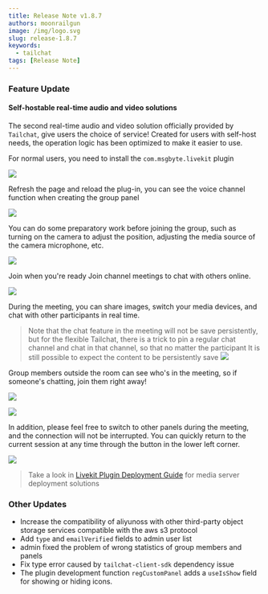 ```yaml
---
title: Release Note v1.8.7
authors: moonrailgun
image: /img/logo.svg
slug: release-1.8.7
keywords:
  - tailchat
tags: [Release Note]
---
```


### Feature Update

#### Self-hostable real-time audio and video solutions

The second real-time audio and video solution officially provided by `Tailchat`, give users the choice of service! Created for users with self-host needs, the operation logic has been optimized to make it easier to use.

For normal users, you need to install the `com.msgbyte.livekit` plugin

![](/img/blog/release-note/v1.8.7/1.png)


Refresh the page and reload the plug-in, you can see the voice channel function when creating the group panel

![](/img/blog/release-note/v1.8.7/2.png)

You can do some preparatory work before joining the group, such as turning on the camera to adjust the position, adjusting the media source of the camera microphone, etc.

![](/img/blog/release-note/v1.8.7/3.png)

Join when you're ready Join channel meetings to chat with others online.

![](/img/blog/release-note/v1.8.7/4.png)

During the meeting, you can share images, switch your media devices, and chat with other participants in real time.

> Note that the chat feature in the meeting will not be save persistently, but for the flexible Tailchat, there is a trick to pin a regular chat channel and chat in that channel, so that no matter the participant It is still possible to expect the content to be persistently save
> ![](/img/blog/release-note/v1.8.7/5.png)

Group members outside the room can see who's in the meeting, so if someone's chatting, join them right away!

![](/img/blog/release-note/v1.8.7/6.png)

![](/img/blog/release-note/v1.8.7/7.png)

In addition, please feel free to switch to other panels during the meeting, and the connection will not be interrupted. You can quickly return to the current session at any time through the button in the lower left corner.

![](/img/blog/release-note/v1.8.7/8.png)


> Take a look in [Livekit Plugin Deployment Guide](/docs/meeting/livekit) for media server deployment solutions

### Other Updates

- Increase the compatibility of aliyunoss with other third-party object storage services compatible with the aws s3 protocol
- Add `type` and `emailVerified` fields to admin user list
- admin fixed the problem of wrong statistics of group members and panels
- Fix type error caused by `tailchat-client-sdk` dependency issue
- The plugin development function `regCustomPanel` adds a `useIsShow` field for showing or hiding icons.
